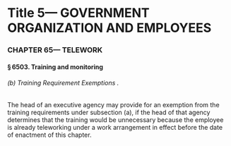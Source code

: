 
# Title 5— GOVERNMENT ORGANIZATION AND EMPLOYEES
### CHAPTER 65— TELEWORK
#### § 6503. Training and monitoring
###### (b) Training Requirement Exemptions .

The head of an executive agency may provide for an exemption from the training requirements under subsection (a), if the head of that agency determines that the training would be unnecessary because the employee is already teleworking under a work arrangement in effect before the date of enactment of this chapter.
